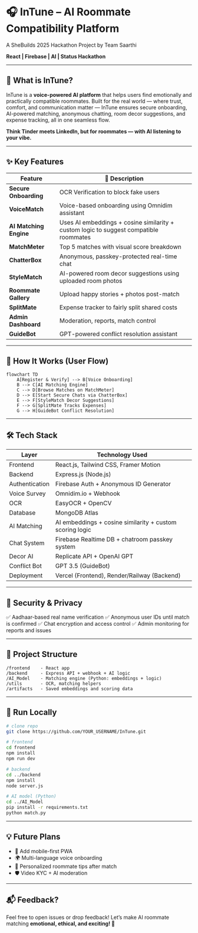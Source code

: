 # 🎧 InTune – AI Roommate Compatibility Platform

A SheBuilds 2025 Hackathon Project by Team Saarthi

**React | Firebase | AI | Status Hackathon**

---

## 🚀 What is InTune?

InTune is a **voice-powered AI platform** that helps users find emotionally and practically compatible roommates. Built for the real world — where trust, comfort, and communication matter — InTune ensures secure onboarding, AI-powered matching, anonymous chatting, room decor suggestions, and expense tracking, all in one seamless flow.

**Think Tinder meets LinkedIn, but for roommates — with AI listening to your vibe.**

---

## ✨ Key Features

| Feature                | 🧩 Description                                                                        |
| ---------------------- | ------------------------------------------------------------------------------------- |
| **Secure Onboarding**  | OCR Verification to block fake users                                                  |
| **VoiceMatch**         | Voice-based onboarding using Omnidim assistant                                        |
| **AI Matching Engine** | Uses AI embeddings + cosine similarity + custom logic to suggest compatible roommates |
| **MatchMeter**         | Top 5 matches with visual score breakdown                                             |
| **ChatterBox**         | Anonymous, passkey-protected real-time chat                                           |
| **StyleMatch**         | AI-powered room decor suggestions using uploaded room photos                          |
| **Roommate Gallery**   | Upload happy stories + photos post-match                                              |
| **SplitMate**          | Expense tracker to fairly split shared costs                                          |
| **Admin Dashboard**    | Moderation, reports, match control                                                    |
| **GuideBot**           | GPT-powered conflict resolution assistant                                             |

---

## 🧠 How It Works (User Flow)

```mermaid
flowchart TD
    A[Register & Verify] --> B[Voice Onboarding]
    B --> C[AI Matching Engine]
    C --> D[Browse Matches on MatchMeter]
    D --> E[Start Secure Chats via ChatterBox]
    E --> F[StyleMatch Decor Suggestions]
    F --> G[SplitMate Tracks Expenses]
    G --> H[GuideBot Conflict Resolution]
```



---

## 🛠️ Tech Stack

| Layer          | Technology Used                                          |
| -------------- | -------------------------------------------------------- |
| Frontend       | React.js, Tailwind CSS, Framer Motion                    |
| Backend        | Express.js (Node.js)                                     |
| Authentication | Firebase Auth + Anonymous ID Generator                   |
| Voice Survey   | Omnidim.io + Webhook                                     |
| OCR            | EasyOCR + OpenCV                                         |
| Database       | MongoDB Atlas                                            |
| AI Matching    | AI embeddings + cosine similarity + custom scoring logic |
| Chat System    | Firebase Realtime DB + chatroom passkey system           |
| Decor AI       | Replicate API + OpenAI GPT                               |
| Conflict Bot   | GPT 3.5 (GuideBot)                                       |
| Deployment     | Vercel (Frontend), Render/Railway (Backend)              |

---

## 🔐 Security & Privacy

✅ Aadhaar-based real name verification
✅ Anonymous user IDs until match is confirmed
✅ Chat encryption and access control
✅ Admin monitoring for reports and issues

---

## 📂 Project Structure

```
/frontend    - React app
/backend     - Express API + webhook + AI logic
/AI_Model    - Matching engine (Python: embeddings + logic)
/utils       - OCR, matching helpers
/artifacts   - Saved embeddings and scoring data
```

---

## 🧪 Run Locally

```bash
# clone repo
git clone https://github.com/YOUR_USERNAME/InTune.git

# frontend
cd frontend
npm install
npm run dev

# backend
cd ../backend
npm install
node server.js

# AI model (Python)
cd ../AI_Model
pip install -r requirements.txt
python match.py
```

---

## 💡 Future Plans

* 📱 Add mobile-first PWA
* 🌍 Multi-language voice onboarding
* 🎯 Personalized roommate tips after match
* 🛡️ Video KYC + AI moderation

---

## 📬 Feedback?

Feel free to open issues or drop feedback! Let’s make AI roommate matching **emotional, ethical, and exciting! 💜**

